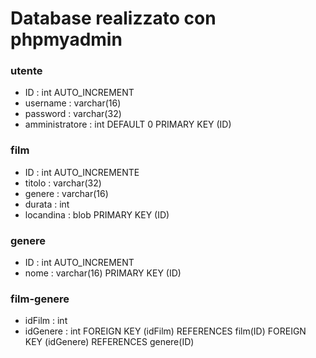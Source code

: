# Database realizzato con phpmyadmin

### utente
- ID : int AUTO_INCREMENT
- username : varchar(16)
- password : varchar(32)
- amministratore : int DEFAULT 0
PRIMARY KEY (ID)


### film
- ID : int AUTO_INCREMENTE
- titolo : varchar(32)
- genere : varchar(16)
- durata : int
- locandina : blob
PRIMARY KEY (ID)


### genere
- ID : int AUTO_INCREMENT
- nome : varchar(16)
PRIMARY KEY (ID)


### film-genere
- idFilm : int
- idGenere : int
FOREIGN KEY (idFilm) REFERENCES film(ID)
FOREIGN KEY (idGenere) REFERENCES genere(ID)